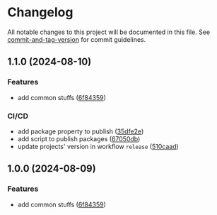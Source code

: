 # Changelog

All notable changes to this project will be documented in this file. See [commit-and-tag-version](https://github.com/absolute-version/commit-and-tag-version) for commit guidelines.

## 1.1.0 (2024-08-10)


### Features

* add common stuffs ([6f84359](https://github.com/Utconnect/common-dotnet/commit/6f8435913c132dc320174d3ee66594c81b31eba9))


### CI/CD

* add package property to publish ([35dfe2e](https://github.com/Utconnect/common-dotnet/commit/35dfe2e4163987aa7e73b8508a2b468d33262b96))
* add script to publish packages ([67050db](https://github.com/Utconnect/common-dotnet/commit/67050dbb44b9db28970576bf90ab73082b89d8a6))
* update projects' version in workflow `release` ([510caad](https://github.com/Utconnect/common-dotnet/commit/510caad1f182a1d47a44ca28cd7fe44e3c16fa58))

## 1.0.0 (2024-08-09)


### Features

* add common stuffs ([6f84359](https://github.com/spicy-tomato/common-dotnet/commit/6f8435913c132dc320174d3ee66594c81b31eba9))

